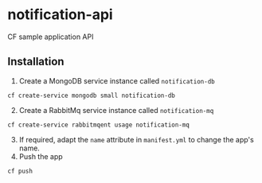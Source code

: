 # notification-api
CF sample application API

## Installation
1. Create a MongoDB service instance called `notification-db` 
```
cf create-service mongodb small notification-db
``` 
2. Create a RabbitMq service instance called `notification-mq`
```
cf create-service rabbitmqent usage notification-mq
```
3. If required, adapt the `name` attribute in `manifest.yml` to change the app's name.
4. Push the app
```
cf push
```
